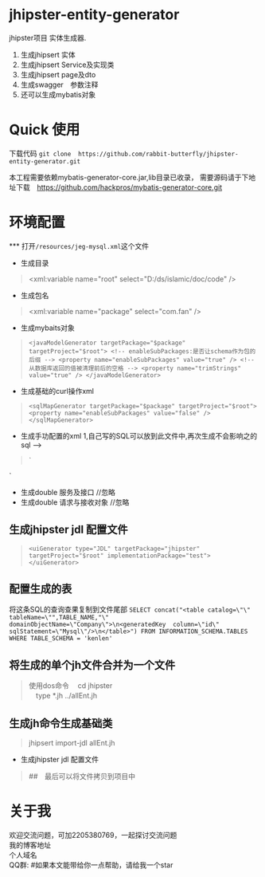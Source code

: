 # jhipster-entity-generator
jhipster项目 实体生成器. 
1. 生成jhipsert 实体
2. 生成jhipsert Service及实现类
3. 生成jhipsert page及dto
4. 生成swagger　参数注释
5. 还可以生成mybatis对象

# Quick 使用 
下载代码
`git clone  https://github.com/rabbit-butterfly/jhipster-entity-generator.git`

本工程需要依赖mybatis-generator-core.jar,lib目录已收录，
需要源码请于下地址下载　https://github.com/hackpros/mybatis-generator-core.git
# 环境配置
*** 打开`/resources/jeg-mysql.xml`这个文件
* 生成目录
><xml:variable name="root" select="D:/ds/islamic/doc/code" />
* 生成包名
><xml:variable name="package" select="com.fan" />

* 生成mybaits对象
>`<javaModelGenerator targetPackage="$package"   targetProject="$root">
    <!-- enableSubPackages:是否让schema作为包的后缀 -->
    <property name="enableSubPackages" value="true" />
    <!-- 从数据库返回的值被清理前后的空格 -->
    <property name="trimStrings" value="true" />
</javaModelGenerator>`

* 生成基础的curl操作xml 
>`<sqlMapGenerator targetPackage="$package"
    targetProject="$root">
    <property name="enableSubPackages" value="false" />
</sqlMapGenerator>`

* 生成手功配置的xml 1,自己写的SQL可以放到此文件中,再次生成不会影响之的sql -->
>`<sqlMapGenerator targetPackage="$package" targetBody="false"
    targetProject="$root">
    <property name="enableSubPackages" value="true" />
</sqlMapGenerator>
<javaClientGenerator type="XMLMAPPER"
    targetPackage="$package" targetProject="$root">
    <property name="enableSubPackages" value="true" />
    <property name="rootInterface" value="BaseMapper" />
</javaClientGenerator>`


* 生成double 服务及接口    //忽略
* 生成double 请求与接收对象 //忽略
<p><javaBusinessModelGenerator type="" targetPackage="java.%s" targetProject="$root">
      <property name="enableSubPackages" value="true" />
      <property name="rootClass" value="IRequest" />
</javaBusinessModelGenerator><p>

##  生成jhipster jdl 配置文件
>`<uiGenerator type="JDL" targetPackage="jhipster"
        targetProject="$root" implementationPackage="test">
   </uiGenerator>`

##  配置生成的表
   将这条SQL的查询查果复制到文件尾部
`SELECT concat("<table catalog=\"\" tableName=\"",TABLE_NAME,"\" domainObjectName=\"Company\">\n<generatedKey 
			column=\"id\" sqlStatement=\"Mysql\"/>\n</table>") FROM INFORMATION_SCHEMA.TABLES 
			WHERE TABLE_SCHEMA = 'kenlen'`


## 将生成的单个jh文件合并为一个文件
> 使用dos命令　 cd jhipster <br>
>             　type *.jh  ../allEnt.jh
## 生成jh命令生成基础类
> jhipsert import-jdl allEnt.jh

* 生成jhipster jdl 配置文件
> <uiGenerator type="JDL" targetPackage="jhipster"
		targetProject="$root" implementationPackage="test">
	</uiGenerator>
##　最后可以将文件拷贝到项目中

# 关于我
欢迎交流问题，可加2205380769，一起探讨交流问题<br>
我的博客地址<br>
个人域名<br>
QQ群:
#如果本文能带给你一点帮助，请给我一个star
